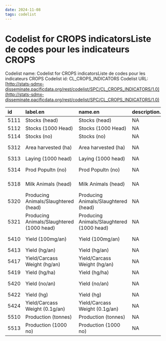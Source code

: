 ```yaml
---
date: 2024-11-08
tags: codelist
---
```


# Codelist for CROPS indicatorsListe de codes pour les indicateurs CROPS

Codelist name: Codelist for CROPS indicatorsListe de codes pour les indicateurs CROPS
Codelist id: CL_CROPS_INDICATORS
Codelist URL: [http://stats-sdmx-disseminate.pacificdata.org/rest/codelist/SPC/CL_CROPS_INDICATORS/1.0](http://stats-sdmx-disseminate.pacificdata.org/rest/codelist/SPC/CL_CROPS_INDICATORS/1.0)

|id   |label.en                                  |name.en                                   |description.en |label.fr                                 |name.fr                                  |description.fr |
|:----|:-----------------------------------------|:-----------------------------------------|:--------------|:----------------------------------------|:----------------------------------------|:--------------|
|5111 |Stocks (head)                             |Stocks (head)                             |NA             |Stocks (tête)                            |Stocks (tête)                            |NA             |
|5112 |Stocks (1000 Head)                        |Stocks (1000 Head)                        |NA             |Stocks (1000 têtes)                      |Stocks (1000 têtes)                      |NA             |
|5114 |Stocks (no)                               |Stocks (no)                               |NA             |Stocks (unités)                          |Stocks (unités)                          |NA             |
|5312 |Area harvested (ha)                       |Area harvested (ha)                       |NA             |Superficie récoltée (ha)                 |Superficie récoltée (ha)                 |NA             |
|5313 |Laying (1000 head)                        |Laying (1000 head)                        |NA             |Ponte (1000 têtes)                       |Ponte (1000 têtes)                       |NA             |
|5314 |Prod Popultn (no)                         |Prod Popultn (no)                         |NA             |Prod Popultn (unités)                    |Prod Popultn (unités)                    |NA             |
|5318 |Milk Animals (head)                       |Milk Animals (head)                       |NA             |Animaux laitiers (têtes)                 |Animaux laitiers (têtes)                 |NA             |
|5320 |Producing Animals/Slaughtered (head)      |Producing Animals/Slaughtered (head)      |NA             |Animaux producteurs/abattus (tête)       |Animaux producteurs/abattus (tête)       |NA             |
|5321 |Producing Animals/Slaughtered (1000 head) |Producing Animals/Slaughtered (1000 head) |NA             |Animaux producteurs/abattus (1000 têtes) |Animaux producteurs/abattus (1000 têtes) |NA             |
|5410 |Yield (100mg/an)                          |Yield (100mg/an)                          |NA             |Rendement (100mg/an)                     |Rendement (100mg/an)                     |NA             |
|5413 |Yield (hg/an)                             |Yield (hg/an)                             |NA             |Rendement (hg/an)                        |Rendement (hg/an)                        |NA             |
|5417 |Yield/Carcass Weight (hg/an)              |Yield/Carcass Weight (hg/an)              |NA             |Rendement/Poids carcasse (hg/an)         |Rendement/Poids carcasse (hg/an)         |NA             |
|5419 |Yield (hg/ha)                             |Yield (hg/ha)                             |NA             |Rendement (hg/ha)                        |Rendement (hg/ha)                        |NA             |
|5420 |Yield (no/an)                             |Yield (no/an)                             |NA             |Rendement (unités/an)                    |Rendement (unités/an)                    |NA             |
|5422 |Yield (hg)                                |Yield (hg)                                |NA             |Rendement (hg)                           |Rendement (hg)                           |NA             |
|5424 |Yield/Carcass Weight (0.1g/an)            |Yield/Carcass Weight (0.1g/an)            |NA             |Rendement/Poids carcasse (0.1g/an)       |Rendement/Poids carcasse (0.1g/an)       |NA             |
|5510 |Production (tonnes)                       |Production (tonnes)                       |NA             |Production (tonnes)                      |Production (tonnes)                      |NA             |
|5513 |Production (1000 no)                      |Production (1000 no)                      |NA             |Production (1000 unités)                 |Production (1000 unités)                 |NA             |
